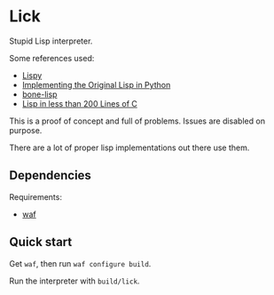 Lick
======

Stupid Lisp interpreter.

Some references used:

- [Lispy](http://norvig.com/lispy.html)
- [Implementing the Original Lisp in Python](http://kjetilvalle.com/posts/original-lisp.html)
- [bone-lisp](https://github.com/wolfgangj/bone-lisp/blob/master/bone.c)
- [Lisp in less than 200 Lines of C](https://carld.github.io/2017/06/20/lisp-in-less-than-200-lines-of-c.html)

This is a proof of concept and full of problems.
Issues are disabled on purpose.

There are a lot of proper lisp implementations out there
use them.

Dependencies
------------

Requirements:

- [waf](http://waf.io/)

Quick start
-----------

Get `waf`, then run `waf configure build`.

Run the interpreter with `build/lick`.
